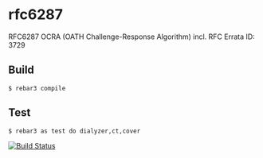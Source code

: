 rfc6287
=====

RFC6287 OCRA (OATH Challenge-Response Algorithm)
incl. RFC Errata ID: 3729

Build
-----

    $ rebar3 compile


Test
-----

    $ rebar3 as test do dialyzer,ct,cover

[![Build Status](https://travis-ci.org/sg2342/erlang-rfc6287.png)](https://travis-ci.org/sg2342/erlang-rfc6287)
